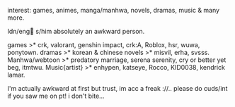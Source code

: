 interest: games, animes, manga/manhwa, novels, dramas, music & many more.

Idn/eng🐉 s/him
absolutely an awkward person.


games >* crk, valorant, genshin impact, crk:A, Roblox, hsr, wuwa, ponytown. 
dramas >* korean & chinese
novels >* misvil, erha, svsss.
Manhwa/webtoon >* predatory marriage, serena serenity, cry or better yet beg, itmtwu.
Music{artist} >* enhypen, katseye, Rocco, KID0038, kendrick lamar.


I'm actually awkward at first but trust, im acc a freak ://.. please do cuds/int if you saw me on pt! i don't bite...
